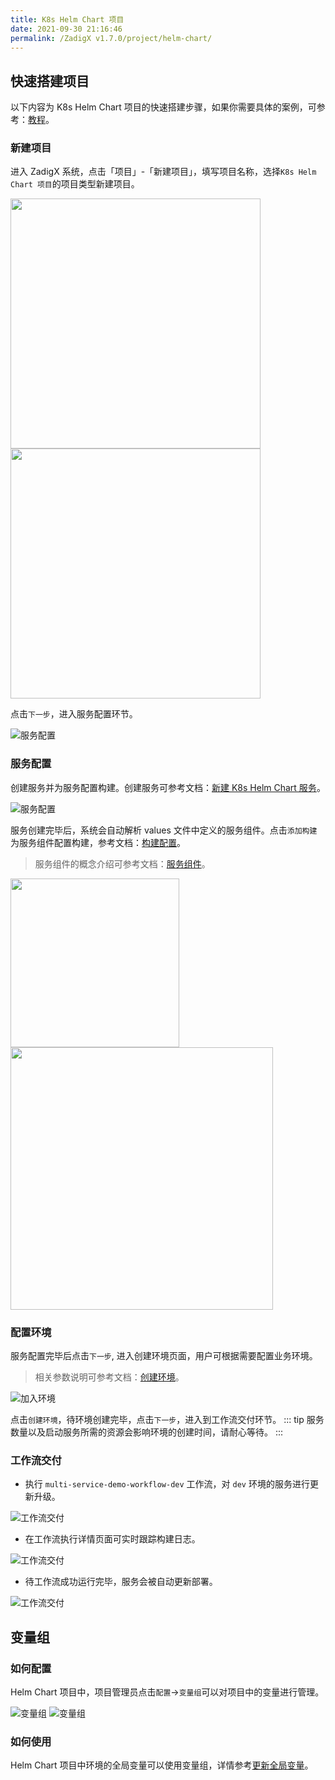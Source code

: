 ```yaml
---
title: K8s Helm Chart 项目
date: 2021-09-30 21:16:46
permalink: /ZadigX v1.7.0/project/helm-chart/
---
```


## 快速搭建项目

以下内容为 K8s Helm Chart 项目的快速搭建步骤，如果你需要具体的案例，可参考：[教程](https://www.koderover.com/tutorials/codelabs/helm-chart/index.html?index=..%2F..index#0)。

### 新建项目

进入 ZadigX 系统，点击「项目」-「新建项目」，填写项目名称，选择`K8s Helm Chart 项目`的项目类型新建项目。

<img src="../../../_images/create_project_entrance.png" width="400">
<img src="../../../_images/helm_chart_sample_onboarding_1.png" width="400">

点击`下一步`，进入服务配置环节。

![服务配置](../../../_images/helm_chart_sample_onboarding_2_0.png)

### 服务配置

创建服务并为服务配置构建。创建服务可参考文档：[新建 K8s Helm Chart 服务](/ZadigX%20v1.7.0/project/service/helm/chart/#新建服务)。

![服务配置](../../../_images/helm_chart_sample_onboarding_2.png)

服务创建完毕后，系统会自动解析 values 文件中定义的服务组件。点击`添加构建`为服务组件配置构建，参考文档：[构建配置](/ZadigX%20v1.7.0/project/build/)。

> 服务组件的概念介绍可参考文档：[服务组件](/ZadigX%20v1.7.0/project/service/module/)。

<img src="../../../_images/helm_chart_sample_onboarding_2_1.png" width="270">
<img src="../../../_images/helm_chart_sample_onboarding_backend_build_config_1.png" width="420">

### 配置环境
服务配置完毕后点击`下一步`, 进入创建环境页面，用户可根据需要配置业务环境。
> 相关参数说明可参考文档：[创建环境](/ZadigX%20v1.7.0/project/env/k8s/#新建环境)。

![加入环境](../../../_images/helm_chart_sample_onboarding_3.png)

点击`创建环境`，待环境创建完毕，点击`下一步`，进入到工作流交付环节。
::: tip
服务数量以及启动服务所需的资源会影响环境的创建时间，请耐心等待。
:::

### 工作流交付

- 执行 `multi-service-demo-workflow-dev` 工作流，对 `dev` 环境的服务进行更新升级。

![工作流交付](../../../_images/helm_chart_sample_onboarding_4.png)

- 在工作流执行详情页面可实时跟踪构建日志。

![工作流交付](../../../_images/helm_chart_sample_show_pipeline_running.png)

- 待工作流成功运行完毕，服务会被自动更新部署。

![工作流交付](../../../_images/helm_chart_sample_show_env.png)

## 变量组

### 如何配置

Helm Chart 项目中，项目管理员点击`配置`->`变量组`可以对项目中的变量进行管理。

![变量组](../../../_images/project_setttings_vars_group_1.png)
![变量组](../../../_images/project_setttings_vars_group_2.png)

### 如何使用

Helm Chart 项目中环境的全局变量可以使用变量组，详情参考[更新全局变量](/ZadigX%20v1.7.0/project/env/helm/chart/#更新全局变量)。
